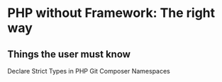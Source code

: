 # PHP without Framework: The right way

## Things the user must know

Declare Strict Types in PHP
Git
Composer
Namespaces
